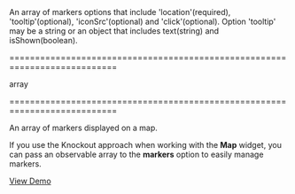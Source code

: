 <!--**
/*-------------------------------------------
    Auto-generated file. Do not modify.
-------------------------------------------

**-->
<!--d-->An array of markers options that include 'location'(required), 'tooltip'(optional), 'iconSrc'(optional) and 'click'(optional). Option 'tooltip' may be a string or an object that includes text(string) and isShown(boolean).<!--/d-->
===========================================================================
<!--type-->array<!--/type-->
===========================================================================

<!--shortDescription-->
An array of markers displayed on a map.
<!--/shortDescription-->

<!--fullDescription-->
If you use the Knockout approach when working with the **Map** widget, you can pass an observable array to the **markers** option to easily manage markers.



<a href="http://js.devexpress.com/Demos/WidgetsGallery/#demo/mapsmapmapmarkers/" class="button orange small fix-width-155" style="margin-right: 20px;" target="_blank">View Demo</a>
<!--/fullDescription-->